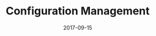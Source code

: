 ---
layout: essay
type: essay
published: true
title: "Configuration Management"
date: 2017-09-15
labels:
  - Learning
  - ICS 314
---